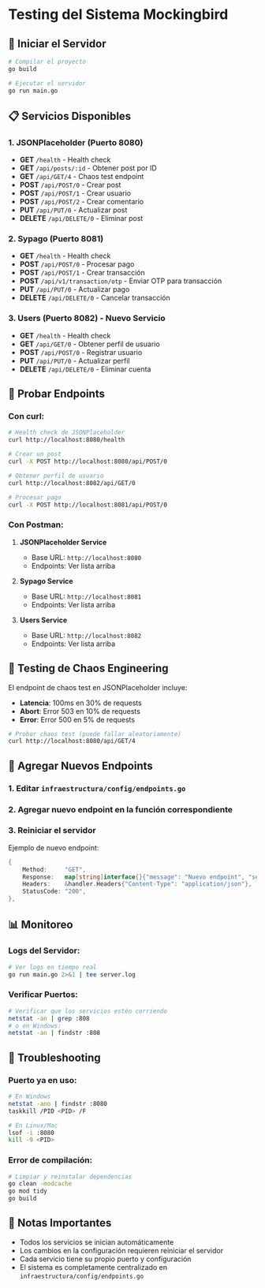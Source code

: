 # Testing del Sistema Mockingbird

## 🚀 Iniciar el Servidor

```bash
# Compilar el proyecto
go build

# Ejecutar el servidor
go run main.go
```

## 📋 Servicios Disponibles

### 1. JSONPlaceholder (Puerto 8080)
- **GET** `/health` - Health check
- **GET** `/api/posts/:id` - Obtener post por ID
- **GET** `/api/GET/4` - Chaos test endpoint
- **POST** `/api/POST/0` - Crear post
- **POST** `/api/POST/1` - Crear usuario
- **POST** `/api/POST/2` - Crear comentario
- **PUT** `/api/PUT/0` - Actualizar post
- **DELETE** `/api/DELETE/0` - Eliminar post

### 2. Sypago (Puerto 8081)
- **GET** `/health` - Health check
- **POST** `/api/POST/0` - Procesar pago
- **POST** `/api/POST/1` - Crear transacción
- **POST** `/api/v1/transaction/otp` - Enviar OTP para transacción
- **PUT** `/api/PUT/0` - Actualizar pago
- **DELETE** `/api/DELETE/0` - Cancelar transacción

### 3. Users (Puerto 8082) - Nuevo Servicio
- **GET** `/health` - Health check
- **GET** `/api/GET/0` - Obtener perfil de usuario
- **POST** `/api/POST/0` - Registrar usuario
- **PUT** `/api/PUT/0` - Actualizar perfil
- **DELETE** `/api/DELETE/0` - Eliminar cuenta

## 🧪 Probar Endpoints

### Con curl:

```bash
# Health check de JSONPlaceholder
curl http://localhost:8080/health

# Crear un post
curl -X POST http://localhost:8080/api/POST/0

# Obtener perfil de usuario
curl http://localhost:8082/api/GET/0

# Procesar pago
curl -X POST http://localhost:8081/api/POST/0
```

### Con Postman:

1. **JSONPlaceholder Service**
   - Base URL: `http://localhost:8080`
   - Endpoints: Ver lista arriba

2. **Sypago Service**
   - Base URL: `http://localhost:8081`
   - Endpoints: Ver lista arriba

3. **Users Service**
   - Base URL: `http://localhost:8082`
   - Endpoints: Ver lista arriba

## 🎯 Testing de Chaos Engineering

El endpoint de chaos test en JSONPlaceholder incluye:
- **Latencia**: 100ms en 30% de requests
- **Abort**: Error 503 en 10% de requests
- **Error**: Error 500 en 5% de requests

```bash
# Probar chaos test (puede fallar aleatoriamente)
curl http://localhost:8080/api/GET/4
```

## 🔧 Agregar Nuevos Endpoints

### 1. Editar `infraestructura/config/endpoints.go`
### 2. Agregar nuevo endpoint en la función correspondiente
### 3. Reiniciar el servidor

Ejemplo de nuevo endpoint:

```go
{
    Method:     "GET",
    Response:   map[string]interface{}{"message": "Nuevo endpoint", "service": "jsonplaceholder"},
    Headers:    &handler.Headers{"Content-Type": "application/json"},
    StatusCode: "200",
},
```

## 📊 Monitoreo

### Logs del Servidor:
```bash
# Ver logs en tiempo real
go run main.go 2>&1 | tee server.log
```

### Verificar Puertos:
```bash
# Verificar que los servicios estén corriendo
netstat -an | grep :808
# o en Windows:
netstat -an | findstr :808
```

## 🚨 Troubleshooting

### Puerto ya en uso:
```bash
# En Windows
netstat -ano | findstr :8080
taskkill /PID <PID> /F

# En Linux/Mac
lsof -i :8080
kill -9 <PID>
```

### Error de compilación:
```bash
# Limpiar y reinstalar dependencias
go clean -modcache
go mod tidy
go build
```

## 📝 Notas Importantes

- Todos los servicios se inician automáticamente
- Los cambios en la configuración requieren reiniciar el servidor
- Cada servicio tiene su propio puerto y configuración
- El sistema es completamente centralizado en `infraestructura/config/endpoints.go`
